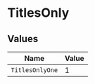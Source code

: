 # TitlesOnly


## Values

| Name            | Value           |
| --------------- | --------------- |
| `TitlesOnlyOne` | 1               |